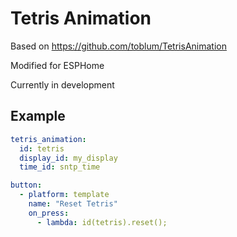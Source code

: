# Tetris Animation

Based on https://github.com/toblum/TetrisAnimation

Modified for ESPHome

Currently in development

## Example

```yaml
tetris_animation:
  id: tetris
  display_id: my_display
  time_id: sntp_time

button:
  - platform: template
    name: "Reset Tetris"
    on_press:
      - lambda: id(tetris).reset();
```
